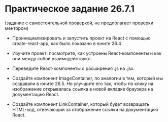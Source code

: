 Практическое задание 26.7.1 
===========================
(задание с самостоятельной проверкой, не предполагает проверки ментором)
 - Проинициализировать и запустить проект на React с помощью create-react-app, как было показано в юните 26.4
 - Изучите проект: посмотрите, как устроены React-компоненты и как они между собой взаимодействуют.
 - Переведите React-компоненты с расширения .js на .jsx.

 - Создайте компонент ImageContainer, по аналогии в тем, который мы создавали в юните 26.5. Но улучшите его так, чтобы по клику на изображение открывалась ссылка в новой вкладке браузера на документацию React.

 - Создайте компонент LinkContainer, который будет возвращать HTML-код, отвечающий за отображение ссылки на документацию React.